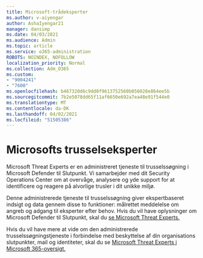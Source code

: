 ```yaml
---
title: Microsoft-trådeksperter
ms.author: v-aiyengar
author: AshaIyengar21
manager: dansimp
ms.date: 04/03/2021
ms.audience: Admin
ms.topic: article
ms.service: o365-administration
ROBOTS: NOINDEX, NOFOLLOW
localization_priority: Normal
ms.collection: Adm_O365
ms.custom:
- "9004241"
- "7600"
ms.openlocfilehash: b467320d6c9dd0f9613752560b056028e864ee5b
ms.sourcegitcommit: 7b2e5078dd65f11af6650e692a7ea48e91f544e0
ms.translationtype: MT
ms.contentlocale: da-DK
ms.lasthandoff: 04/02/2021
ms.locfileid: "51505386"
---
```

# <a name="microsoft-threat-experts"></a>Microsofts trusselseksperter

Microsoft Threat Experts er en administreret tjeneste til trusselssøgning i Microsoft Defender til Slutpunkt.  Vi samarbejder med dit Security Operations Center om at overvåge, analysere og yde support for at identificere og reagere på alvorlige trusler i dit unikke miljø.

Denne administrerede tjeneste til trusselssøgning giver ekspertbaseret indsigt og data gennem disse to funktioner: målrettet meddelelse om angreb og adgang til eksperter efter behov. Hvis du vil have oplysninger om Microsoft Defender til Slutpunkt, skal du [se Microsoft Threat Experts.]( https://docs.microsoft.com/microsoft-365/security/defender-endpoint/microsoft-threat-experts)

Hvis du vil have mere at vide om den administrerede trusselssøgningstjeneste i forbindelse med beskyttelse af din organisations slutpunkter, mail og identiteter, skal du se [Microsoft Threat Experts i Microsoft 365-oversigt.](https://docs.microsoft.com/microsoft-365/security/mtp/microsoft-threat-experts?view=o365-worldwide)